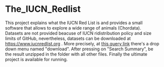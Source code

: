 # The_IUCN_Redlist
This project explains what the IUCN Red List is and provides a small software that allows to explore a wide range of animals (Chordata).
Datasets are not provided beacuse of IUCN ridistribution policy and size limits of GitHub, nevertheless, datasets can be downloaded at https://www.iucnredlist.org .
More precisely, at [this query link](https://www.iucnredlist.org/search?taxonomies=100012&searchType=species) there's a drop down menu named "download". After pressing on "Search Summary", be the result unzipped in the folder with all other files.
Finally the ultimate project is available for running.

